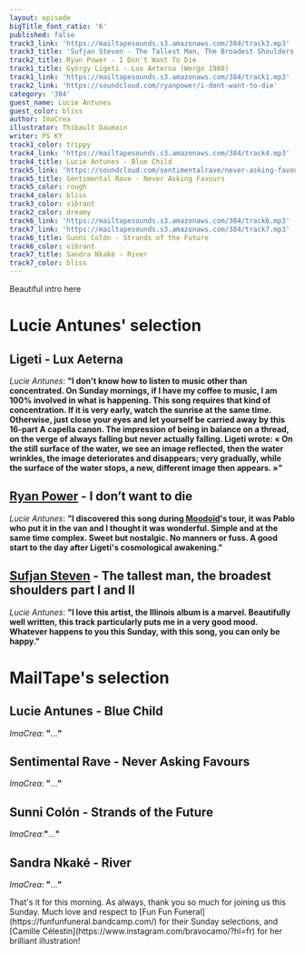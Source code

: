 ```yaml
---
layout: episode
bigTitle_font_ratio: '6'
published: false
track3_link: 'https://mailtapesounds.s3.amazonaws.com/384/track3.mp3'
track3_title: 'Sufjan Steven - The Tallest Man, The Broadest Shoulders'
track2_title: Ryan Power - I Don't Want To Die
track1_title: György Ligeti - Lux Aeterna (Wergo 1988)
track1_link: 'https://mailtapesounds.s3.amazonaws.com/384/track1.mp3'
track2_link: 'https://soundcloud.com/ryanpower/i-dont-want-to-die'
category: '384'
guest_name: Lucie Antunes
guest_color: bliss
author: ImaCrea
illustrator: Thibault Daumain
writer: PS KY
track1_color: trippy
track4_link: 'https://mailtapesounds.s3.amazonaws.com/384/track4.mp3'
track4_title: Lucie Antunes - Blue Child
track5_link: 'https://soundcloud.com/sentimentalrave/never-asking-favours'
track5_title: Sentimental Rave - Never Asking Favours
track5_color: rough
track4_color: bliss
track3_color: vibrant
track2_color: dreamy
track6_link: 'https://mailtapesounds.s3.amazonaws.com/384/track6.mp3'
track7_link: 'https://mailtapesounds.s3.amazonaws.com/384/track7.mp3'
track6_title: Sunni Colón - Strands of the Future
track6_color: vibrant
track7_title: Sandra Nkaké - River
track7_color: bliss
---
```

<p id="introduction">Beautiful intro here
</p>

# Lucie Antunes' selection

## Ligeti - Lux Aeterna
_Lucie Antunes_: **"**I don't know how to listen to music other than concentrated. On Sunday mornings, if I have my coffee to music, I am 100% involved in what is happening. This song requires that kind of concentration. If it is very early, watch the sunrise at the same time. Otherwise, just close your eyes and let yourself be carried away by this 16-part A capella canon. The impression of being in balance on a thread, on the verge of always falling but never actually falling. Ligeti wrote: « On the still surface of the water, we see an image reflected, then the water wrinkles, the image deteriorates and disappears; very gradually, while the surface of the water stops, a new, different image then appears. »**"**

## [Ryan Power](https://ryanpower.bandcamp.com/album/i-don-t-want-to-die) - I don’t want to die
_Lucie Antunes_: **"**I discovered this song during [Moodoïd](https://www.mailta.pe/325/moodoid/)'s tour, it was Pablo who put it in the van and I thought it was wonderful. Simple and at the same time complex. Sweet but nostalgic. No manners or fuss. A good start to the day after Ligeti's cosmological awakening.**"**

## [Sufjan Steven](https://music.sufjan.com/) - The tallest man, the broadest shoulders part I and II
_Lucie Antunes_: **"**I love this artist, the Illinois album is a marvel. Beautifully well written, this track particularly puts me in a very good mood. Whatever happens to you this Sunday, with this song, you can only be happy.**"**


# MailTape's selection

## Lucie Antunes - Blue Child
_ImaCrea_: **"**...**"**

## Sentimental Rave - Never Asking Favours
_ImaCrea_: **"**...**"**

## Sunni Colón - Strands of the Future
_ImaCrea_:**"**...**"**

## Sandra Nkaké - River
_ImaCrea_: **"**...**"**


<p id="outroduction"> That's it for this morning. As always, thank you so much for joining us this Sunday. Much love and respect to [Fun Fun Funeral](https://funfunfuneral.bandcamp.com/) for their Sunday selections, and [Camille Célestin](https://www.instagram.com/bravocamo/?hl=fr) for her brilliant illustration!</p>
